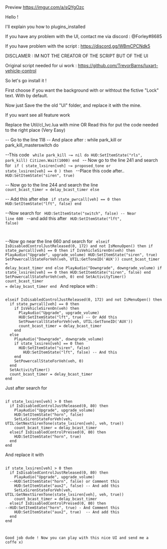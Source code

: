 Preview https://imgur.com/a/sQYgOzc 


Hello !

I'll explain you how to plugins_installed

If you have any problem with the UI, contact me via discord : @Forley#8685

If you have problem with the script : https://discord.gg/WBmCPCNdk5


DISCLAMER : IM NOT THE CREATOR OF THE SCRIPT BUT OF THE UI

Original script needed for ui work  : https://github.com/TrevorBarns/luxart-vehicle-control




So let's go install it !


First choose if you want the background with or withtout  the fictive "Lock" text. With by default.

Now just Save the the old "UI" folder, and replace it with the mine.

If you want see all feature work

Replace the Util/cl_lvc.lua with mine OR Read this for put the code needed to the right place (Very Easy)


-- Go to the line 118
-- And place after :
while park_kill or park_kill_masterswitch do

--This code
<code>
while park_kill ~= nil do
       HUD:SetItemState("rls", park_kill)
       Citizen.Wait(1000)
     end
</code>
 -- Now go to the line 241 and search for
<code>
if ( state_lxsiren[veh] ~= proposed_tone or state_lxsiren[veh] == 0 ) then
</code>
--Place this code after..
<code>
  HUD:SetItemState("siren", true)
</code>

-- Now go to the line 244 and search the line
<code>
count_bcast_timer = delay_bcast_timer
else
</code>

-- Add this after else
<code>
if state_pwrcall[veh] == 0 then
    HUD:SetItemState("lft", false)
end
</code>

--Now search for
<code>
HUD:SetItemState("switch", false)  -- Near line 600
</code>
--and add this after
<code>
HUD:SetItemState("lft", false)

</code>







--Now go near the line 660 and search for
<code>
elseif IsDisabledControlJustReleased(0, 172) and not IsMenuOpen() then
  if state_pwrcall[veh] == 0 then
    if IsVehicleSirenOn(veh) then
      PlayAudio("Upgrade", upgrade_volume)
      HUD:SetItemState("siren", true)
      SetPowercallStateForVeh(veh, UTIL:GetToneID('AUX'))
      count_bcast_timer = delay_bcast_timer
    end
  else
    PlayAudio("Downgrade", downgrade_volume)
    if state_lxsiren[veh] == 0 then
      HUD:SetItemState("siren", false)
    end
    SetPowercallStateForVeh(veh, 0)
  end
  SetActivityTimer()
  count_bcast_timer = delay_bcast_timer
end
</code>
And replace with :


<code>
elseif IsDisabledControlJustReleased(0, 172) and not IsMenuOpen() then
  if state_pwrcall[veh] == 0 then
    if IsVehicleSirenOn(veh) then
      PlayAudio("Upgrade", upgrade_volume)
      HUD:SetItemState("lft", true) -- Or Add this
      SetPowercallStateForVeh(veh, UTIL:GetToneID('AUX'))
      count_bcast_timer = delay_bcast_timer
    end
  else
    PlayAudio("Downgrade", downgrade_volume)
    if state_lxsiren[veh] == 0 then
      HUD:SetItemState("siren", false)
        HUD:SetItemState("lft", false) -- And this
    end
    SetPowercallStateForVeh(veh, 0)
  end
  SetActivityTimer()
  count_bcast_timer = delay_bcast_timer
end
</code>



Just after search for



<code>
if state_lxsiren[veh] > 0 then
  if IsDisabledControlJustReleased(0, 80) then
    PlayAudio("Upgrade", upgrade_volume)
    HUD:SetItemState("horn", false)
    SetLxSirenStateForVeh(veh, UTIL:GetNextSirenTone(state_lxsiren[veh], veh, true))
    count_bcast_timer = delay_bcast_timer
  elseif IsDisabledControlPressed(0, 80) then
    HUD:SetItemState("horn", true)
  end
end
</code>



And replace it with

<code>
if state_lxsiren[veh] > 0 then
  if IsDisabledControlJustReleased(0, 80) then
    PlayAudio("Upgrade", upgrade_volume)
  --HUD:SetItemState("horn", false) or Comment this
    HUD:SetItemState("aux2", false) -- And add this
    SetLxSirenStateForVeh(veh, UTIL:GetNextSirenTone(state_lxsiren[veh], veh, true))
    count_bcast_timer = delay_bcast_timer
  elseif IsDisabledControlPressed(0, 80) then
--HUD:SetItemState("horn", true) - And Comment this
    HUD:SetItemState("aux2", true)  -- And add this
  end
end
</ode>






Good job dude !
Now you can play with this nice UI and send me a coffe x)
